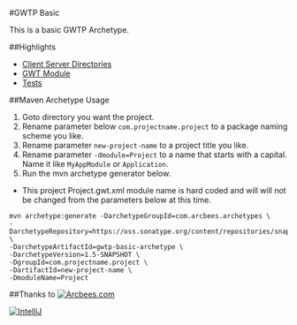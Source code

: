 #GWTP Basic

This is a basic GWTP Archetype.

##Highlights
* [Client Server Directories](https://github.com/ArcBees/ArcBees-archetypes/tree/master/archetypes/gwtp-basic/src/main/java/com/arcbees/project)
* [GWT Module](https://github.com/ArcBees/ArcBees-archetypes/blob/master/archetypes/gwtp-basic/src/main/java/com/arcbees/project/Project.gwt.xml)
* [Tests](https://github.com/ArcBees/ArcBees-archetypes/tree/master/archetypes/gwtp-basic/src/test/java/com/arcbees/myproject/client)

##Maven Archetype Usage

1. Goto directory you want the project.
2. Rename parameter below `com.projectname.project` to a package naming scheme you like.
3. Rename parameter `new-project-name` to a project title you like.
4. Rename parameter `-dmodule=Project` to a name that starts with a capital. Name it like `MyAppModule` or `Application`.
5. Run the mvn archetype generator below.

* This project Project.gwt.xml module name is hard coded and will will not be changed from the parameters below at this time.

```
mvn archetype:generate -DarchetypeGroupId=com.arcbees.archetypes \
-DarchetypeRepository=https://oss.sonatype.org/content/repositories/snapshots/ \
-DarchetypeArtifactId=gwtp-basic-archetype \
-DarchetypeVersion=1.5-SNAPSHOT \
-DgroupId=com.projectname.project \
-DartifactId=new-project-name \
-DmoduleName=Project
```

##Thanks to
[![Arcbees.com](http://arcbees-ads.appspot.com/ad.png)](http://arcbees.com)

[![IntelliJ](https://lh6.googleusercontent.com/--QIIJfKrjSk/UJJ6X-UohII/AAAAAAAAAVM/cOW7EjnH778/s800/banner_IDEA.png)](http://www.jetbrains.com/idea/index.html)
